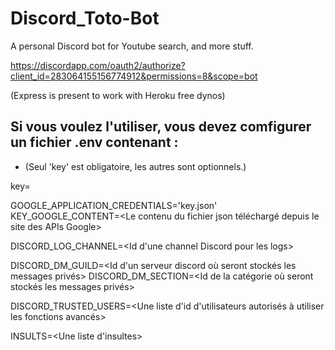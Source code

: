# Discord_Toto-Bot
A personal Discord bot for Youtube search, and more stuff.

https://discordapp.com/oauth2/authorize?client_id=283064155156774912&permissions=8&scope=bot

(Express is present to work with Heroku free dynos)


## Si vous voulez l'utiliser, vous devez comfigurer un fichier .env contenant : 
- (Seul 'key' est obligatoire, les autres sont optionnels.)


key=<Le token du bot Discord>

GOOGLE_APPLICATION_CREDENTIALS='key.json'
KEY_GOOGLE_CONTENT=<Le contenu du fichier json téléchargé depuis le site des APIs Google>

DISCORD_LOG_CHANNEL=<Id d'une channel Discord pour les logs>

DISCORD_DM_GUILD=<Id d'un serveur discord où seront stockés les messages privés>
DISCORD_DM_SECTION=<Id de la catégorie où seront stockés les messages privés>

DISCORD_TRUSTED_USERS=<Une liste d'id d'utilisateurs autorisés à utiliser les fonctions avancés>

INSULTS=<Une liste d'insultes>